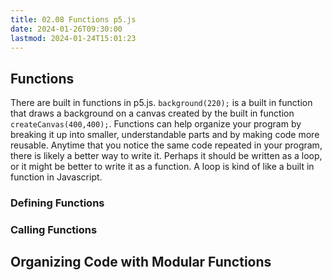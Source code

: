 ```yaml
---
title: 02.08 Functions p5.js
date: 2024-01-26T09:30:00
lastmod: 2024-01-24T15:01:23
---
```


## Functions

There are built in functions in p5.js. `background(220);` is a built in function that draws a background on a canvas created by the built in function `createCanvas(400,400);`. Functions can help organize your program by breaking it up into smaller, understandable parts and by making code more reusable. Anytime that you notice the same code repeated in your program, there is likely a better way to write it. Perhaps it should be written as a loop, or it might be better to write it as a function. A loop is kind of like a built in function in Javascript.

### Defining Functions

### Calling Functions

## Organizing Code with Modular Functions
